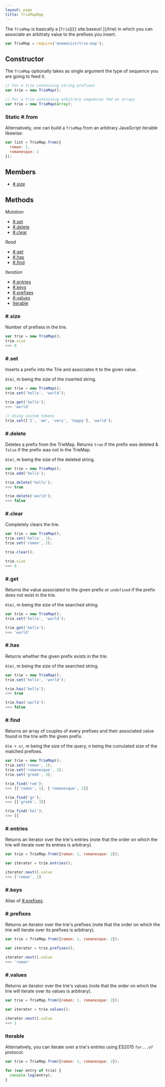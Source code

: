 ```yaml
---
layout: page
title: TrieMapMap
---
```


The `TrieMap` is basically a [`Trie`]({{ site.baseurl }}/trie) in which you can associate an arbitraty value to the prefixes you insert.

```js
var TrieMap = require('mnemonist/trie-map');
```

## Constructor

The `TrieMap` optionally takes as single argument the type of sequence you are going to feed it.

```js
// For a trie containing string prefixes
var trie = new TrieMap();

// For a trie containing arbitrary sequences fed as arrays
var trie = new TrieMap(Array);
```

### Static #.from

Alternatively, one can build a `TrieMap` from an arbitrary JavaScript iterable likewise:

```js
var list = TrieMap.from({
  roman: 1,
  romanesque: 2
});
```

## Members

* [#.size](#size)

## Methods

*Mutation*

* [#.set](#set)
* [#.delete](#delete)
* [#.clear](#clear)

*Read*

* [#.get](#get)
* [#.has](#has)
* [#.find](#find)

*Iteration*

* [#.entries](#entries)
* [#.keys](#keys)
* [#.prefixes](#prefixes)
* [#.values](#values)
* [Iterable](#iterable)

### #.size

Number of prefixes in the trie.

```js
var trie = new TrieMap();
trie.size
>>> 0
```

### #.set

Inserts a prefix into the Trie and associates it to the given value.

`O(m)`, m being the size of the inserted string.

```js
var trie = new TrieMap();
trie.set('hello', 'world');

trie.get('hello');
>>> 'world'

// Using custom tokens
trie.set(['I', 'am', 'very', 'happy'], 'world');
```

### #.delete

Deletes a prefix from the TrieMap. Returns `true` if the prefix was deleted & `false` if the prefix was not in the TrieMap.

`O(m)`, m being the size of the deleted string.

```js
var trie = new TrieMap();
trie.add('hello');

trie.delete('hello');
>>> true

trie.delete('world');
>>> false
```

### #.clear

Completely clears the trie.

```js
var trie = new TrieMap();
trie.set('hello', 1);
trie.set('roman', 2);

trie.clear();

trie.size
>>> 0
```

### #.get

Returns the value associated to the given prefix or `undefined` if the prefix does not exist in the trie.

`O(m)`, m being the size of the searched string.

```js
var trie = new TrieMap();
trie.set('hello', 'world');

trie.get('hello');
>>> 'world'
```

### #.has

Returns whether the given prefix exists in the trie.

`O(m)`, m being the size of the searched string.

```js
var trie = new TrieMap();
trie.set('hello', 'world');

trie.has('hello');
>>> true

trie.has('world');
>>> false
```

### #.find

Returns an array of couples of every prefixes and their associated value found in the trie with the given prefix.

`O(m + n)`, m being the size of the query, n being the cumulated size of the matched prefixes.

```js
var trie = new TrieMap();
trie.set('roman', 1);
trie.set('romanesque', 2);
trie.set('greek', 3);

trie.find('rom');
>>> [['roman', 1], ['romanesque', 2]]

trie.find('gr');
>>> [['greek', 3]]

trie.find('hel');
>>> []
```

### #.entries

Returns an iterator over the trie's entries (note that the order on which the trie will iterate over its entries is arbitrary).

```js
var trie = TrieMap.from({roman: 1, romanesque: 2});

var iterator = trie.entries();

iterator.next().value
>>> ['roman', 1]
```

### #.keys

Alias of [#.prefixes](#prefixes).

### #.prefixes

Returns an iterator over the trie's prefixes (note that the order on which the trie will iterate over its prefixes is arbitrary).

```js
var trie = TrieMap.from({roman: 1, romanesque: 2});

var iterator = trie.prefixes();

iterator.next().value
>>> 'roman'
```

### #.values

Returns an iterator over the trie's values (note that the order on which the trie will iterate over its values is arbitrary).

```js
var trie = TrieMap.from({roman: 1, romanesque: 2});

var iterator = trie.values();

iterator.next().value
>>> 1
```

### Iterable

Alternatively, you can iterate over a trie's entries using ES2015 `for...of` protocol:

```js
var trie = TrieMap.from({roman: 1, romanesque: 2});

for (var entry of trie) {
  console.log(entry);
}
```
